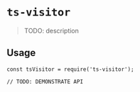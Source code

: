 # `ts-visitor`

> TODO: description

## Usage

```
const tsVisitor = require('ts-visitor');

// TODO: DEMONSTRATE API
```
